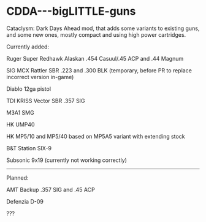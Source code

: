 # CDDA---bigLITTLE-guns
Cataclysm: Dark Days Ahead mod, that adds some variants to existing guns, and some new ones, mostly compact and using high power cartridges.

Currently added: 

Ruger Super Redhawk Alaskan .454 Casuul/.45 ACP and .44 Magnum

SIG MCX Rattler SBR .223 and .300 BLK (temporary, before PR to replace incorrect version in-game)

Diablo 12ga pistol

TDI KRISS Vector SBR .357 SIG

M3A1 SMG

HK UMP40

HK MP5/10 and MP5/40 based on MP5A5 variant with extending stock


B&T Station SIX-9 


Subsonic 9x19 (currently not working correctly)

-----------------------------------------------------------------------------------------------------------------------------------------------

Planned:

AMT Backup .357 SIG and .45 ACP

Defenzia D-09 

???
